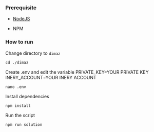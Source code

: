 ### Prerequisite

- [NodeJS](https://nodejs.org/en/)

- NPM



### How to run

Change directory to ```dimaz```

```shell
cd ./dimaz
```

Create .env and edit the variable
PRIVATE_KEY=YOUR PRIVATE KEY
INERY_ACCOUNT=YOUR INERY ACCOUNT

```shell
nano .env
```

Install dependencies

```shell
npm install
```

Run the script

```
npm run solution
```
